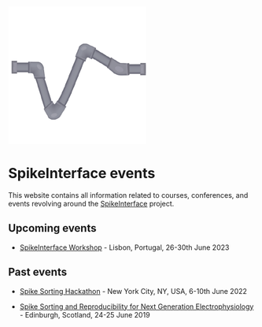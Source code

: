 ![SpikeInterface](./assets/images/si-logo.png)

# SpikeInterface events

This website contains all information related to courses, conferences, and events revolving around the [SpikeInterface](https://spikeinterface.readthedocs.io/en/latest/) project.


## Upcoming events

- [SpikeInterface Workshop](spikeinterface-workshop-2023/) - Lisbon, Portugal, 26-30th June 2023


## Past events

- [Spike Sorting Hackathon](https://catalystneuro.github.io/spike-sorting-hackathon/) - New York City, NY, USA, 6-10th June 2022

- [Spike Sorting and Reproducibility for Next Generation Electrophysiology](https://workshops.inf.ed.ac.uk/ssnge/) - Edinburgh, Scotland, 24-25 June 2019
